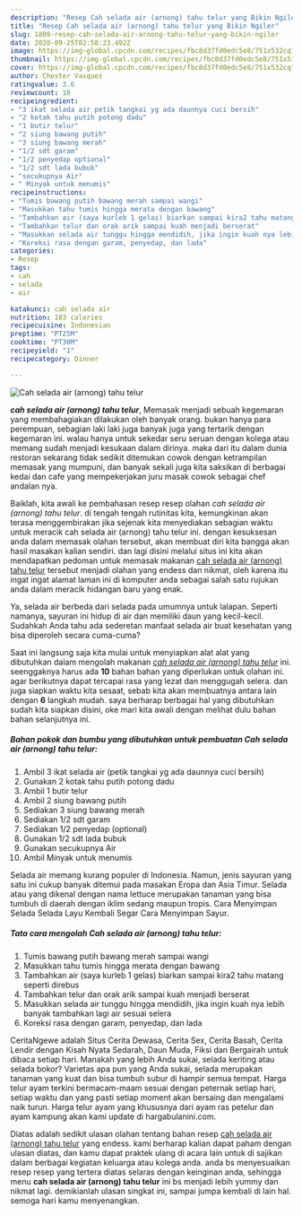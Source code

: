 ```yaml
---
description: "Resep Cah selada air (arnong) tahu telur yang Bikin Ngiler"
title: "Resep Cah selada air (arnong) tahu telur yang Bikin Ngiler"
slug: 1809-resep-cah-selada-air-arnong-tahu-telur-yang-bikin-ngiler
date: 2020-09-25T02:58:23.492Z
image: https://img-global.cpcdn.com/recipes/fbc8d37fd0edc5e8/751x532cq70/cah-selada-air-arnong-tahu-telur-foto-resep-utama.jpg
thumbnail: https://img-global.cpcdn.com/recipes/fbc8d37fd0edc5e8/751x532cq70/cah-selada-air-arnong-tahu-telur-foto-resep-utama.jpg
cover: https://img-global.cpcdn.com/recipes/fbc8d37fd0edc5e8/751x532cq70/cah-selada-air-arnong-tahu-telur-foto-resep-utama.jpg
author: Chester Vasquez
ratingvalue: 3.6
reviewcount: 10
recipeingredient:
- "3 ikat selada air petik tangkai yg ada daunnya cuci bersih"
- "2 kotak tahu putih potong dadu"
- "1 butir telur"
- "2 siung bawang putih"
- "3 siung bawang merah"
- "1/2 sdt garam"
- "1/2 penyedap optional"
- "1/2 sdt lada bubuk"
- "secukupnya Air"
- " Minyak untuk menumis"
recipeinstructions:
- "Tumis bawang putih bawang merah sampai wangi"
- "Masukkan tahu tumis hingga merata dengan bawang"
- "Tambahkan air (saya kurleb 1 gelas) biarkan sampai kira2 tahu matang seperti direbus"
- "Tambahkan telur dan orak arik sampai kuah menjadi berserat"
- "Masukkan selada air tunggu hingga mendidih, jika ingin kuah nya lebih banyak tambahkan lagi air sesuai selera"
- "Koreksi rasa dengan garam, penyedap, dan lada"
categories:
- Resep
tags:
- cah
- selada
- air

katakunci: cah selada air 
nutrition: 183 calories
recipecuisine: Indonesian
preptime: "PT25M"
cooktime: "PT30M"
recipeyield: "1"
recipecategory: Dinner

---
```



![Cah selada air (arnong) tahu telur](https://img-global.cpcdn.com/recipes/fbc8d37fd0edc5e8/751x532cq70/cah-selada-air-arnong-tahu-telur-foto-resep-utama.jpg)

<b><i>cah selada air (arnong) tahu telur</i></b>, Memasak menjadi sebuah kegemaran yang membahagiakan dilakukan oleh banyak orang. bukan hanya para perempuan, sebagian laki laki juga banyak juga yang tertarik dengan kegemaran ini. walau hanya untuk sekedar seru seruan dengan kolega atau memang sudah menjadi kesukaan dalam dirinya. maka dari itu dalam dunia restoran sekarang tidak sedikit ditemukan cowok dengan ketrampilan memasak yang mumpuni, dan banyak sekali juga kita saksikan di berbagai kedai dan cafe yang mempekerjakan juru masak cowok sebagai chef andalan nya.

Baiklah, kita awali ke pembahasan resep resep olahan <i>cah selada air (arnong) tahu telur</i>. di tengah tengah rutinitas kita, kemungkinan akan terasa menggembirakan jika sejenak kita menyediakan sebagian waktu untuk meracik cah selada air (arnong) tahu telur ini. dengan kesuksesan anda dalam memasak olahan tersebut, akan membuat diri kita bangga akan hasil masakan kalian sendiri. dan lagi disini melalui situs ini kita akan mendapatkan pedoman untuk memasak makanan <u>cah selada air (arnong) tahu telur</u> tersebut menjadi olahan yang endess dan nikmat, oleh karena itu ingat ingat alamat laman ini di komputer anda sebagai salah satu rujukan anda dalam meracik hidangan baru yang enak.

Ya, selada air berbeda dari selada pada umumnya untuk lalapan. Seperti namanya, sayuran ini hidup di air dan memiliki daun yang kecil-kecil. Sudahkah Anda tahu ada sederetan manfaat selada air buat kesehatan yang bisa diperoleh secara cuma-cuma?


Saat ini langsung saja kita mulai untuk menyiapkan alat alat yang dibutuhkan dalam mengolah makanan <u><i>cah selada air (arnong) tahu telur</i></u> ini. seenggaknya harus ada <b>10</b> bahan bahan yang diperlukan untuk olahan ini. agar berikutnya dapat tercapai rasa yang lezat dan menggugah selera. dan juga siapkan waktu kita sesaat, sebab kita akan membuatnya antara lain dengan <b>6</b> langkah mudah. saya berharap berbagai hal yang dibutuhkan sudah kita siapkan disini, oke mari kita awali dengan melihat dulu bahan bahan selanjutnya ini.

<!--inarticleads1-->

##### Bahan pokok dan bumbu yang dibutuhkan untuk pembuatan Cah selada air (arnong) tahu telur:

1. Ambil 3 ikat selada air (petik tangkai yg ada daunnya cuci bersih)
1. Gunakan 2 kotak tahu putih potong dadu
1. Ambil 1 butir telur
1. Ambil 2 siung bawang putih
1. Sediakan 3 siung bawang merah
1. Sediakan 1/2 sdt garam
1. Sediakan 1/2 penyedap (optional)
1. Gunakan 1/2 sdt lada bubuk
1. Gunakan secukupnya Air
1. Ambil  Minyak untuk menumis


Selada air memang kurang populer di Indonesia. Namun, jenis sayuran yang satu ini cukup banyak ditemui pada masakan Eropa dan Asia Timur. Selada atau yang dikenal dengan nama lettuce merupakan tanaman yang bisa tumbuh di daerah dengan iklim sedang maupun tropis. Cara Menyimpan Selada Selada Layu Kembali Segar Cara Menyimpan Sayur. 

<!--inarticleads2-->

##### Tata cara mengolah Cah selada air (arnong) tahu telur:

1. Tumis bawang putih bawang merah sampai wangi
1. Masukkan tahu tumis hingga merata dengan bawang
1. Tambahkan air (saya kurleb 1 gelas) biarkan sampai kira2 tahu matang seperti direbus
1. Tambahkan telur dan orak arik sampai kuah menjadi berserat
1. Masukkan selada air tunggu hingga mendidih, jika ingin kuah nya lebih banyak tambahkan lagi air sesuai selera
1. Koreksi rasa dengan garam, penyedap, dan lada


CeritaNgewe adalah Situs Cerita Dewasa, Cerita Sex, Cerita Basah, Cerita Lendir dengan Kisah Nyata Sedarah, Daun Muda, Fiksi dan Bergairah untuk dibaca setiap hari. Manakah yang lebih Anda sukai, selada keriting atau selada bokor? Varietas apa pun yang Anda sukai, selada merupakan tanaman yang kuat dan bisa tumbuh subur di hampir semua tempat. Harga telur ayam terkini bermacam-maam sesuai dengan peternak setiap hari, setiap waktu dan yang pasti setiap moment akan bersaing dan mengalami naik turun. Harga telur ayam yang khususnya dari ayam ras petelur dan ayam kampung akan kami update di hargabulanini.com. 

Diatas adalah sedikit ulasan olahan tentang bahan resep <u>cah selada air (arnong) tahu telur</u> yang endess. kami berharap kalian dapat paham dengan ulasan diatas, dan kamu dapat praktek ulang di acara lain untuk di sajikan dalam berbagai kegiatan keluarga atau kolega anda. anda bs menyesuaikan resep resep yang tertera diatas selaras dengan keinginan anda, sehingga menu <b>cah selada air (arnong) tahu telur</b> ini bs menjadi lebih yummy dan nikmat lagi. demikianlah ulasan singkat ini, sampai jumpa kembali di lain hal. semoga hari kamu menyenangkan.
